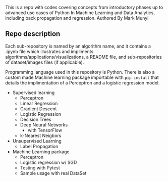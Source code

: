 This is a repo with codes covering concepts from introductory phases up to advanced use cases of Python In Machine Learning and Data Analytics, including back propagation and regression. Authored By Mark Munyi

## Repo description
Each sub-repository is named by an algorithm name, and it contains a .ipynb file which illustrates and impliments algorithms/applications/visualizations, a README file, and sub-repositories of dataset/images files (if applicable).

Programming language used in this repository is Python. There is also a custom made Machine learning package importable with `pip install` that details the implimentation of a Perceptron and a logistic regression model.


- Supervised learning
    - Perceptron
    - Linear Regression
    - Gradient Descent
    - Logistic Regression
    - Decision Trees
    - Deep Neural Networks 
        - with TensorFlow
    - k-Nearest Neigbors
- Unsupervised Learning
    - Label Propagation
- Machine Learning package
    - Perceptron
    - Logistic regression w/ SGD
    - Testing with Pytest
    - Sample usage with real DataSet

